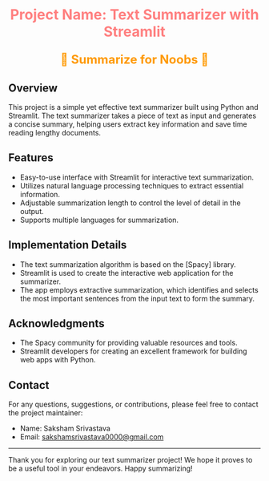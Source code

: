 <h1 align="center" style="color:#ff8080;">Project Name: Text Summarizer with Streamlit</h1>

<p align="center">
  <p align="center" style="font-size: 24px; color: #ff9900;"><strong>📜 Summarize for Noobs 📜</strong></p>
</p>

## Overview

This project is a simple yet effective text summarizer built using Python and Streamlit. The text summarizer takes a piece of text as input and generates a concise summary, helping users extract key information and save time reading lengthy documents.

## Features

- Easy-to-use interface with Streamlit for interactive text summarization.
- Utilizes natural language processing techniques to extract essential information.
- Adjustable summarization length to control the level of detail in the output.
- Supports multiple languages for summarization.

## Implementation Details

- The text summarization algorithm is based on the [Spacy] library.
- Streamlit is used to create the interactive web application for the summarizer.
- The app employs extractive summarization, which identifies and selects the most important sentences from the input text to form the summary.

## Acknowledgments

- The Spacy community for providing valuable resources and tools.
- Streamlit developers for creating an excellent framework for building web apps with Python.

## Contact

For any questions, suggestions, or contributions, please feel free to contact the project maintainer:

- Name: Saksham Srivastava
- Email: sakshamsrivastava0000@gmail.com

---

Thank you for exploring our text summarizer project! We hope it proves to be a useful tool in your endeavors. Happy summarizing!
